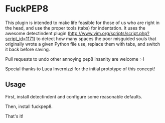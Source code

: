 # FuckPEP8

This plugin is intended to make life feasible for those of us who are right in the head, and use the proper tools (tabs) for indentation. It uses the awesome detectindent plugin (http://www.vim.org/scripts/script.php?script_id=1171) to detect how many spaces the poor misguided souls that originally wrote a given Python file use, replace them with tabs, and switch it back before saving.

Pull requests to undo other annoying pep8 insanity are welcome :-)

Special thanks to Luca Invernizzi for the initial prototype of this concept!

## Usage

First, install detectindent and configure some reasonable defaults.

Then, install fuckpep8.

That's it!
